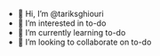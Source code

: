 - 👋 Hi, I’m @tariksghiouri
- 👀 I’m interested in to-do
- 🌱 I’m currently learning to-do
- 💞️ I’m looking to collaborate on to-do

<!---
tariksghiouri/tariksghiouri is a ✨ special ✨ repository because its `README.md` (this file) appears on your GitHub profile.
You can click the Preview link to take a look at your changes.
--->
